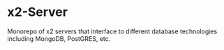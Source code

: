# x2-Server

Monorepo of x2 servers that interface to different database technologies including MongoDB, PostGRES, etc.

